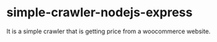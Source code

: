 # simple-crawler-nodejs-express

It is a simple crawler that is getting price from a woocommerce website.
